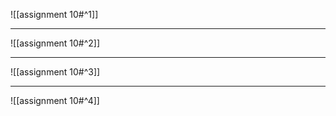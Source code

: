 ![[assignment 10#^1]]

---

![[assignment 10#^2]]

---

![[assignment 10#^3]]

---

![[assignment 10#^4]]